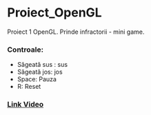 # Proiect_OpenGL

Proiect 1 OpenGL. Prinde infractorii - mini game.

### Controale:

- Săgeată sus : sus
- Săgeată jos: jos
- Space: Pauza
- R: Reset

### [Link Video](https://www.youtube.com/watch?v=UxeV0ysdONI&feature=youtu.be)